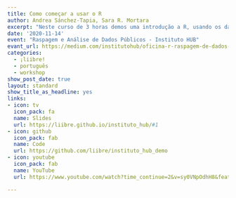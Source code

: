 ```yaml
---
title: Como começar a usar o R
author: Andrea Sánchez-Tapia, Sara R. Mortara
excerpt: "Neste curso de 3 horas demos uma introdução a R, usando os dados sobre SARS-Cov-2 no estado do Amapá"
date: '2020-11-14'
event: "Raspagem e Análise de Dados Públicos - Instituto HUB"
evant_url: https://medium.com/institutohub/oficina-r-raspagem-de-dados-p%C3%BAblicos-4-%C2%BA-edi%C3%A7%C3%A3o-2020-58d12d24b383
categories:
  - ¡liibre!
  - português
  - workshop
show_post_date: true
layout: standard
show_title_as_headline: yes
links:
- icon: tv
  icon_pack: fa
  name: Slides
  url: https://liibre.github.io/instituto_hub/#1
- icon: github
  icon_pack: fab
  name: Code
  url: https://github.com/liibre/instituto_hub_demo
- icon: youtube
  icon_pack: fab
  name: YouTube
  url: https://www.youtube.com/watch?time_continue=2&v=sy0VNpOdhH8&feature=emb_logo

---
```



